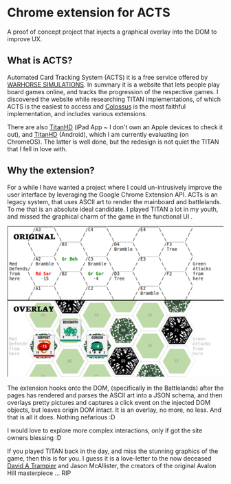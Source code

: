 # Chrome extension for ACTS

A proof of concept project that injects a graphical overlay into the DOM to improve UX.

## What is ACTS?

Automated Card Tracking System (ACTS) it is a free service offered by [WARHORSE SIMULATIONS](http://www.warhorsesim.com/). In summary it is a website that lets people play board games online, and tracks the progression of the respective games. I discovered the website while researching TITAN implementations, of which ACTS is the easiest to access and [Colossus](http://colossus.sourceforge.net/) is the most faithful implementation, and includes various extensions.

There are also [TitanHD](https://apps.apple.com/gb/app/titan-hd/id488026817) (iPad App ~ I don't own an Apple devices to check it out), and [TitanHD](https://play.google.com/store/apps/details?id=ca.valleygames.titan&hl=en) (Android), which I am currently evaluating (on ChromeOS). The latter is well done, but the redesign is not quiet the TITAN that I fell in love with.



## Why the extension?

For a while I have wanted a project where I could un-intrusively improve the user interface by leveraging the Google Chrome Extension API. ACTs is an legacy system, that uses ASCII art to render the mainboard and battlelands. To me that is an absolute ideal candidate. I played TITAN a lot in my youth, and missed the graphical charm of the game in the functional UI .



![before and after](./images/before-after.png)



The extension hooks onto the DOM, (specifically in the Battlelands) after the pages has rendered and parses the ASCII art into a JSON schema, and then overlays pretty pictures and captures a click event on the injected DOM objects, but leaves origin DOM intact. It is an overlay, no more, no less. And that is all it does. Nothing nefarious :D

I would love to explore more complex interactions, only if got the site owners blessing :D

If you played TITAN back in the day, and miss the stunning graphics of the game, then this is for you. I guess it is a love-letter to the now deceased [David A Trampier](https://en.wikipedia.org/wiki/David_A._Trampier) and Jason McAllister, the creators of the original Avalon Hill masterpiece ... RIP
